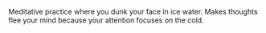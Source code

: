 Meditative practice where you dunk your face in ice water. Makes thoughts flee your mind because your attention focuses on the cold.